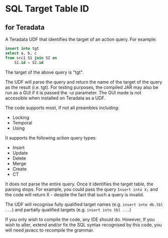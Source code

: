 # SQL Target Table ID
## for Teradata

A Teradata UDF that identifies the target of an action query. For example:

```sql
insert into tgt  
select a, b, c  
from src1 S1 join S2 on  
    S1.id = S2.id  
```

The target of the above query is "tgt".

The UDF will parse the query and return the name of the target of the query as the result (i.e. tgt).
For testing purposes, the compiled JAR may also be run as a GUI if it is passed the -ui parameter.
The GUI mode is not accessible when installed on Teradata as a UDF.

The code supports most, if not all preambles including:
* Locking
* Temporal
* Using

It supports the following action query types:
* Insert
* Update
* Delete
* Merge
* Create
* CT

It does not parse the entire query. Once it identifies the target table, the parsing stops.
For example, you could pass the query `Insert into X;` and the code will return X - despite the fact that such a query is invalid.

The UDF will recognise fully qualified target names (e.g. `insert into db.tbl ...`) and partially qualified targets (e.g. `insert into tbl ...`)

If you only wish to compile the code, any IDE should do.
However, If you wish to alter, extend and/or fix the SQL syntax recognised by this code, you will need javacc to recompile the grammar.
